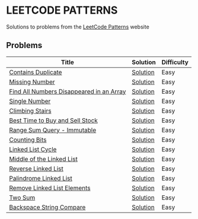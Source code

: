 # LEETCODE PATTERNS

Solutions to problems from the [LeetCode Patterns](https://seanprashad.com/leetcode-patterns/) website

## Problems

| Title                                                                                                              | Solution                                                                                                      | Difficulty |
|--------------------------------------------------------------------------------------------------------------------|---------------------------------------------------------------------------------------------------------------|------------|
| [Contains Duplicate](https://leetcode.com/problems/contains-duplicate)                                             | [Solution](https://github.com/GolubevDS/LeetCodePatterns/blob/main/solutions/containsDuplicate/index.js)      | Easy       |
| [Missing Number](https://leetcode.com/problems/missing-number)                                                     | [Solution](https://github.com/GolubevDS/LeetCodePatterns/tree/main/solutions/missingNumber/index.js)          | Easy       |
| [Find All Numbers Disappeared in an Array](https://leetcode.com/problems/find-all-numbers-disappeared-in-an-array) | [Solution](https://github.com/GolubevDS/LeetCodePatterns/blob/main/solutions/findDisappearedNumbers/index.js) | Easy       |
| [Single Number](https://leetcode.com/problems/single-number)                                                       | [Solution](https://github.com/GolubevDS/LeetCodePatterns/blob/main/solutions/singleNumber/index.js)           | Easy       |
| [Climbing Stairs](https://leetcode.com/problems/climbing-stairs)                                                   | [Solution](https://github.com/GolubevDS/LeetCodePatterns/blob/main/solutions/climbStairs/index.js)            | Easy       |
| [Best Time to Buy and Sell Stock](https://leetcode.com/problems/best-time-to-buy-and-sell-stock)                   | [Solution](https://github.com/GolubevDS/LeetCodePatterns/blob/main/solutions/maxProfit/index.js)              | Easy       |
| [Range Sum Query - Immutable](https://leetcode.com/problems/range-sum-query-immutable)                             | [Solution](https://github.com/GolubevDS/LeetCodePatterns/blob/main/solutions/sumRange/index.js)               | Easy       |
| [Counting Bits](https://leetcode.com/problems/counting-bits)                                                       | [Solution](https://github.com/GolubevDS/LeetCodePatterns/blob/main/solutions/countBits/index.js)              | Easy       |
| [Linked List Cycle](https://leetcode.com/problems/linked-list-cycle)                                               | [Solution](https://github.com/GolubevDS/LeetCodePatterns/blob/main/solutions/hasCycle/index.js)               | Easy       |
| [Middle of the Linked List](https://leetcode.com/problems/middle-of-the-linked-list)                               | [Solution](https://github.com/GolubevDS/LeetCodePatterns/blob/main/solutions/middleNode/index.js)             | Easy       |
| [Reverse Linked List](https://leetcode.com/problems/reverse-linked-list)                                           | [Solution](https://github.com/GolubevDS/LeetCodePatterns/blob/main/solutions/reverseList/index.js)            | Easy       |
| [Palindrome Linked List](https://leetcode.com/problems/palindrome-linked-list)                                     | [Solution](https://github.com/GolubevDS/LeetCodePatterns/blob/main/solutions/isPalindrome/index.js)           | Easy       |
| [Remove Linked List Elements](https://leetcode.com/problems/remove-linked-list-elements)                           | [Solution](https://github.com/GolubevDS/LeetCodePatterns/blob/main/solutions/removeElements/index.js)         | Easy       |
| [Two Sum](https://leetcode.com/problems/two-sum)                                                                   | [Solution](https://github.com/GolubevDS/LeetCodePatterns/blob/main/solutions/twoSum/index.js)                 | Easy       |
| [Backspace String Compare](https://leetcode.com/problems/backspace-string-compare)                                 | [Solution](https://github.com/GolubevDS/LeetCodePatterns/blob/main/solutions/backspaceCompare/index.js)       | Easy       |
